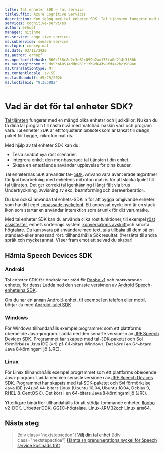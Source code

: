 ```yaml
---
title: Tal enheter SDK – tal service
titleSuffix: Azure Cognitive Services
description: Kom igång med tal enheter SDK. Tal tjänsten fungerar med en mängd olika enheter och ljud källor. Tal enheter SDK är ett förjusterat bibliotek som är länkat till design paket för bygge, mikrofon mat ris.
services: cognitive-services
author: erhopf
manager: nitinme
ms.service: cognitive-services
ms.subservice: speech-service
ms.topic: conceptual
ms.date: 03/11/2020
ms.author: erhopf
ms.openlocfilehash: 560c156c8e2c3d69c099b2ad573fa0d214f3f80b
ms.sourcegitcommit: d95cab0514dd0956c13b9d64d98fdae2bc3569a0
ms.translationtype: MT
ms.contentlocale: sv-SE
ms.lasthandoff: 09/25/2020
ms.locfileid: "91355082"
---
```

# <a name="what-is-the-speech-devices-sdk"></a>Vad är det för tal enheter SDK?

[Tal tjänsten](overview.md) fungerar med en mängd olika enheter och ljud källor. Nu kan du ta dina tal program till nästa nivå med matchad maskin vara och program vara. Tal enheter SDK är ett förjusterat bibliotek som är länkat till design paket för bygge, mikrofon mat ris.

Med hjälp av tal enheter SDK kan du:

- Testa snabbt nya röst scenarier.
- Integrera enkelt den molnbaserade tal tjänsten i din enhet.
- Skapa en enastående användar upplevelse för dina kunder.

Tal enheternas SDK använder tal- [SDK](speech-sdk.md). Använd våra avancerade algoritmer för ljud bearbetning med enhetens mikrofon mat ris för att skicka ljudet till [tal tjänsten](overview.md). Det ger korrekt [tal igenkänning](speech-to-text.md) i långt fält via brus Undertryckning, avvisning av eko, beamforming och dereverberation.

Du kan också använda tal enhets-SDK: n för att bygga omgivande enheter som har ditt eget [anpassade nyckelord](speech-devices-sdk-create-kws.md). Ett anpassat nyckelord är en stack-ikon som startar en användar interaktion som är unik för ditt varumärke.

Med tal enheter SDK kan du använda olika röst funktioner, till exempel [röst assistenter](https://aka.ms/bots/speech/va), enhets sorterings system, [konversations avskrift](conversation-transcription-service.md)och smarta högtalare. Du kan svara på användare med text, tala tillbaka till dem på en standard-eller [anpassad röst](how-to-customize-voice-font.md), tillhandahålla Sök resultat, [översätta](speech-translation.md) till andra språk och mycket annat. Vi ser fram emot att se vad du skapar!

## <a name="get-the-speech-devices-sdk"></a>Hämta Speech Devices SDK

### <a name="android"></a>Android

Tal enheter SDK för Android har stöd för [Roobo v1](speech-devices-sdk-roobo-v1.md) och motsvarande enheter, för dessa Ladda ned den senaste versionen av [Android Speech-enheterna SDK](https://aka.ms/sdsdk-download-android).


Om du har en annan Android-enhet, till exempel en telefon eller mobil, börjar du med [Android-talet SDK](speech-sdk.md)


### <a name="windows"></a>Windows

För Windows tillhandahålls exempel programmet som ett plattforms oberoende Java-program. Ladda ned den senaste versionen av [JRE Speech Devices SDK](https://aka.ms/sdsdk-download-JRE).
Programmet har skapats med tal-SDK-paketet och Sol förmörkelse Java IDE (v4) på 64-bitars Windows. Det körs i en 64-bitars Java 8-körningsmiljö (JRE).

### <a name="linux"></a>Linux

För Linux tillhandahålls exempel programmet som ett plattforms oberoende Java-program. Ladda ned den senaste versionen av [JRE Speech Devices SDK](https://aka.ms/sdsdk-download-JRE).
Programmet har skapats med tal-SDK-paketet och Sol förmörkelse Java IDE (v4) på 64-bitars Linux (Ubuntu 16,04, Ubuntu 18,04, Debian 9, RHEL 8, CentOS 8). Det körs i en 64-bitars Java 8-körningsmiljö (JRE).

Ytterligare binärfiler tillhandahålls för att stödja kommande enheter, [Roobo v2-DDK](https://aka.ms/sdsdk-download-roobov2), [Urbetter DDK](https://aka.ms/sdsdk-download-urbetter), [GGEC-högtalare](https://aka.ms/sdsdk-download-speaker), [Linux-ARM32](https://aka.ms/sdsdk-download-linux-arm32)och [Linux arm64](https://aka.ms/sdsdk-download-linux-arm64).

## <a name="next-steps"></a>Nästa steg

> [!div class="nextstepaction"]
> [Välj din tal enhet](get-speech-devices-sdk.md)
> [!div class="nextstepaction"]
> [Hämta en prenumerations nyckel för Speech service kostnads fritt](overview.md#try-the-speech-service-for-free)
